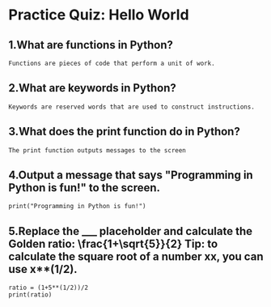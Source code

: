 # Practice Quiz: Hello World

## 1.What are functions in Python?

    Functions are pieces of code that perform a unit of work.


## 2.What are keywords in Python?

    Keywords are reserved words that are used to construct instructions.


## 3.What does the print function do in Python?

    The print function outputs messages to the screen


## 4.Output a message that says "Programming in Python is fun!" to the screen.

    print("Programming in Python is fun!")

## 5.Replace the ___ placeholder and calculate the Golden ratio: \frac{1+\sqrt{5}}{2} Tip: to calculate the square root of a number xx, you can use x**(1/2).

    ratio = (1+5**(1/2))/2
    print(ratio)
